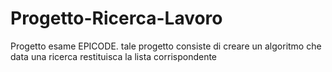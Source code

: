 # Progetto-Ricerca-Lavoro
Progetto esame EPICODE. tale progetto consiste di creare un algoritmo che data una ricerca restituisca la lista corrispondente
